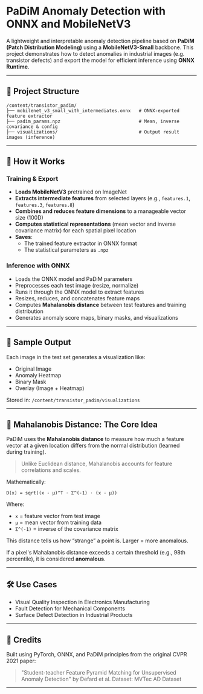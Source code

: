 # PaDiM Anomaly Detection with ONNX and MobileNetV3

A lightweight and interpretable anomaly detection pipeline based on **PaDiM (Patch Distribution Modeling)** using a **MobileNetV3-Small** backbone. This project demonstrates how to detect anomalies in industrial images (e.g. transistor defects) and export the model for efficient inference using **ONNX Runtime**.

---

## 📁 Project Structure

```
/content/transistor_padim/
├── mobilenet_v3_small_with_intermediates.onnx   # ONNX-exported feature extractor
├── padim_params.npz                             # Mean, inverse covariance & config
├── visualizations/                              # Output result images (inference)
```

---

## 🚀 How it Works

### Training & Export
- **Loads MobileNetV3** pretrained on ImageNet
- **Extracts intermediate features** from selected layers (e.g., `features.1`, `features.3`, `features.8`)
- **Combines and reduces feature dimensions** to a manageable vector size (100D)
- **Computes statistical representations** (mean vector and inverse covariance matrix) for each spatial pixel location
- **Saves**:
  - The trained feature extractor in ONNX format
  - The statistical parameters as `.npz`

### Inference with ONNX
- Loads the ONNX model and PaDiM parameters
- Preprocesses each test image (resize, normalize)
- Runs it through the ONNX model to extract features
- Resizes, reduces, and concatenates feature maps
- Computes **Mahalanobis distance** between test features and training distribution
- Generates anomaly score maps, binary masks, and visualizations

---

## 📸 Sample Output

Each image in the test set generates a visualization like:
- Original Image
- Anomaly Heatmap
- Binary Mask
- Overlay (Image + Heatmap)

Stored in: `/content/transistor_padim/visualizations`

---

## 📐 Mahalanobis Distance: The Core Idea

PaDiM uses the **Mahalanobis distance** to measure how much a feature vector at a given location differs from the normal distribution (learned during training).

> Unlike Euclidean distance, Mahalanobis accounts for feature correlations and scales.

Mathematically:
```
D(x) = sqrt((x - μ)^T · Σ^(-1) · (x - μ))
```
Where:
- `x` = feature vector from test image
- `μ` = mean vector from training data
- `Σ^(-1)` = inverse of the covariance matrix

This distance tells us how “strange” a point is. Larger = more anomalous.

If a pixel's Mahalanobis distance exceeds a certain threshold (e.g., 98th percentile), it is considered **anomalous**.

---

## 🛠️ Use Cases
- Visual Quality Inspection in Electronics Manufacturing
- Fault Detection for Mechanical Components
- Surface Defect Detection in Industrial Products

---

## 💬 Credits
Built using PyTorch, ONNX, and PaDiM principles from the original CVPR 2021 paper:
> "Student-teacher Feature Pyramid Matching for Unsupervised Anomaly Detection" by Defard et al.
> Dataset: MVTec AD Dataset

---


